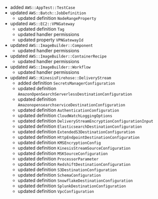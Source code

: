 - added `AWS::AppTest::TestCase`
- updated `AWS::Batch::JobDefinition`
  - updated definition `NodeRangeProperty`
- updated `AWS::EC2::VPNGateway`
  - updated definition `Tag`
  - updated handler permissions
  - updated property `VPNGatewayId`
- updated `AWS::ImageBuilder::Component`
  - updated handler permissions
- updated `AWS::ImageBuilder::ContainerRecipe`
  - updated handler permissions
- updated `AWS::ImageBuilder::Workflow`
  - updated handler permissions
- updated `AWS::KinesisFirehose::DeliveryStream`
  - added definition `SecretsManagerConfiguration`
  - updated definition `AmazonOpenSearchServerlessDestinationConfiguration`
  - updated definition `AmazonopensearchserviceDestinationConfiguration`
  - updated definition `AuthenticationConfiguration`
  - updated definition `CloudWatchLoggingOptions`
  - updated definition `DeliveryStreamEncryptionConfigurationInput`
  - updated definition `ElasticsearchDestinationConfiguration`
  - updated definition `ExtendedS3DestinationConfiguration`
  - updated definition `HttpEndpointDestinationConfiguration`
  - updated definition `KMSEncryptionConfig`
  - updated definition `KinesisStreamSourceConfiguration`
  - updated definition `MSKSourceConfiguration`
  - updated definition `ProcessorParameter`
  - updated definition `RedshiftDestinationConfiguration`
  - updated definition `S3DestinationConfiguration`
  - updated definition `SchemaConfiguration`
  - updated definition `SnowflakeDestinationConfiguration`
  - updated definition `SplunkDestinationConfiguration`
  - updated definition `VpcConfiguration`
